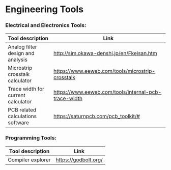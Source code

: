 # Engineering Tools

### Electrical and Electronics Tools:
| Tool description | Link |
|--|--|
| Analog filter design and analysis  | http://sim.okawa-denshi.jp/en/Fkeisan.htm |
| Microstrip crosstalk calculator    | https://www.eeweb.com/tools/microstrip-crosstalk |
| Trace width for current calculator | https://www.eeweb.com/tools/internal-pcb-trace-width |
| PCB related calculations software  | https://saturnpcb.com/pcb_toolkit/# |


### Programming Tools:
| Tool description | Link |
|--|--|
| Compiler explorer | https://godbolt.org/ |
